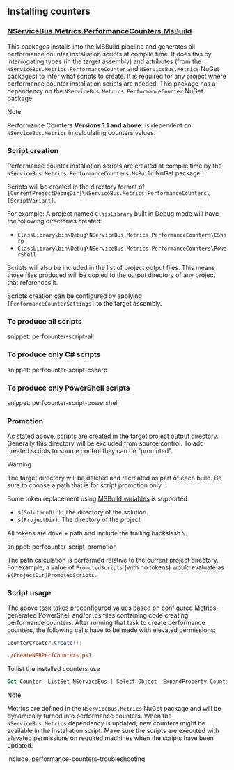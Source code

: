 ## Installing counters


### [NServiceBus.Metrics.PerformanceCounters.MsBuild](https://www.nuget.org/packages/NServiceBus.Metrics.PerformanceCounters.MsBuild/)

This packages installs into the MSBuild pipeline and generates all performance counter installation scripts at compile time. It does this by interrogating types (in the target assembly) and attributes (from the `NServiceBus.Metrics.PerformanceCounter` and `NServiceBus.Metrics` NuGet packages) to infer what scripts to create. It is required for any project where performance counter installation scripts are needed. This package has a dependency on the `NServiceBus.Metrics.PerformanceCounter` NuGet package.

> [!NOTE]
> Performance Counters **Versions 1.1 and above:** is dependent on `NServiceBus.Metrics` in calculating counters values.

### Script creation

Performance counter installation scripts are created at compile time by the `NServiceBus.Metrics.PerformanceCounters.MsBuild` NuGet package.

Scripts will be created in the directory format of `[CurrentProjectDebugDir]\NServiceBus.Metrics.PerformanceCounters\[ScriptVariant]`.

For example: A project named `ClassLibrary` built in Debug mode will have the following directories created:

 * `ClassLibrary\bin\Debug\NServiceBus.Metrics.PerformanceCounters\CSharp`
 * `ClassLibrary\bin\Debug\NServiceBus.Metrics.PerformanceCounters\PowerShell`

Scripts will also be included in the list of project output files. This means those files produced will be copied to the output directory of any project that references it.

Scripts creation can be configured by applying `[PerformanceCounterSettings]` to the target assembly.


### To produce all scripts

snippet: perfcounter-script-all


### To produce only C# scripts

snippet: perfcounter-script-csharp


### To produce only PowerShell scripts

snippet: perfcounter-script-powershell


### Promotion

As stated above, scripts are created in the target project output directory. Generally this directory will be excluded from source control. To add created scripts to source control they can be "promoted".

> [!WARNING]
> The target directory will be deleted and recreated as part of each build. Be sure to choose a path that is for script promotion only.

Some token replacement using [MSBuild variables](https://msdn.microsoft.com/en-us/library/c02as0cs.aspx) is supported.

 * `$(SolutionDir)`: The directory of the solution.
 * `$(ProjectDir)`: The directory of the project

All tokens are drive + path and include the trailing backslash `\`.

snippet: perfcounter-script-promotion

The path calculation is performed relative to the current project directory. For example, a value of `PromotedScripts` (with no tokens) would evaluate as `$(ProjectDir)PromotedScripts`.


### Script usage

The above task takes preconfigured values based on configured [Metrics](.)-generated PowerShell and/or .cs files containing code creating performance counters. After running that task to create performance counters, the following calls have to be made with elevated permissions:

```cs
CounterCreator.Create();
```

```ps
./CreateNSBPerfCounters.ps1
```

To list the installed counters use

```ps
Get-Counter -ListSet NServiceBus | Select-Object -ExpandProperty Counter
```

> [!NOTE]
> Metrics are defined in the `NServiceBus.Metrics` NuGet package and will be dynamically turned into performance counters. When the `NServiceBus.Metrics` dependency is updated, new counters might be available in the installation script. Make sure the scripts are executed with elevated permissions on required machines when the scripts have been updated.

include: performance-counters-troubleshooting
